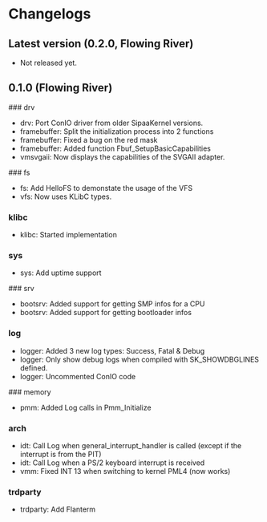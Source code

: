 # Changelogs

## Latest version (0.2.0, Flowing River)
* Not released yet.

## 0.1.0 (Flowing River)
### drv
* drv: Port ConIO driver from older SipaaKernel versions.
* framebuffer: Split the initialization process into 2 functions
* framebuffer: Fixed a bug on the red mask
* framebuffer: Added function Fbuf_SetupBasicCapabilities
* vmsvgaii: Now displays the capabilities of the SVGAII adapter.

### fs
* fs: Add HelloFS to demonstate the usage of the VFS
* vfs: Now uses KLibC types.

### klibc
* klibc: Started implementation

### sys
* sys: Add uptime support

### srv
* bootsrv: Added support for getting SMP infos for a CPU
* bootsrv: Added support for getting bootloader infos

### log
* logger: Added 3 new log types: Success, Fatal & Debug
* logger: Only show debug logs when compiled with SK_SHOWDBGLINES defined.
* logger: Uncommented ConIO code

### memory
* pmm: Added Log calls in Pmm_Initialize

### arch
* idt: Call Log when general_interrupt_handler is called (except if the interrupt is from the PIT)
* idt: Call Log when a PS/2 keyboard interrupt is received
* vmm: Fixed INT 13 when switching to kernel PML4 (now works)

### trdparty
* trdparty: Add Flanterm